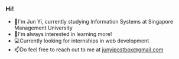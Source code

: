### Hi!
- 👋I'm Jun Yi, currently studying Information Systems at Singapore Management University
- 🌱I'm always interested in learning more!
- 💻Currently looking for internships in web development
- 📫Do feel free to reach out to me at junyipostbox@gmail.com

<!--
**junyiiii/junyiiii** is a ✨ _special_ ✨ repository because its `README.md` (this file) appears on your GitHub profile.

Here are some ideas to get you started:

- 🔭 I’m currently working on ...
- 🌱 I’m currently learning ...
- 👯 I’m looking to collaborate on ...
- 🤔 I’m looking for help with ...
- 💬 Ask me about ...
- 📫 How to reach me: ...
- 😄 Pronouns: ...
- ⚡ Fun fact: ...
-->
